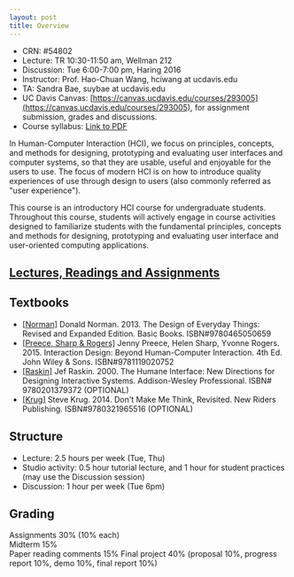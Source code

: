 ```yaml
---
layout: post
title: Overview
---
```

- CRN: #54802
- Lecture: TR 10:30-11:50 am, Wellman 212
- Discussion: Tue 6:00-7:00 pm, Haring 2016
- Instructor: Prof. Hao-Chuan Wang, hciwang at ucdavis.edu
- TA: Sandra Bae, suybae at ucdavis.edu
- UC Davis Canvas: [https://canvas.ucdavis.edu/courses/293005](https://canvas.ucdavis.edu/courses/293005), for assignment submission, grades and discussions.
- Course syllabus: [Link to PDF](https://canvas.ucdavis.edu/courses/293005/files?preview=4918768)

In Human-Computer Interaction (HCI), we focus on principles, concepts, and methods for designing, prototyping and evaluating user interfaces and computer systems, so that they are usable, useful and enjoyable for the users to use. The focus of modern HCI is on how to introduce quality experiences of use through design to users (also commonly referred as "user experience").

This course is an introductory HCI course for undergraduate students. Throughout this course, students will actively engage in course activities designed to familiarize students with the fundamental principles, concepts and methods for designing, prototyping and evaluating user interface and user-oriented computing applications.

## [Lectures, Readings and Assignments](https://hciwang.github.io/lectures/)

## Textbooks
- [[Norman]](https://www.basicbooks.com/titles/don-norman/the-design-of-everyday-things/9780465050659/) Donald Norman. 2013. The Design of Everyday Things: Revised and Expanded Edition. Basic Books. ISBN#9780465050659
- [[Preece, Sharp & Rogers]](http://www.id-book.com/) Jenny Preece, Helen Sharp, Yvonne Rogers. 2015. Interaction Design: Beyond Human-Computer Interaction. 4th Ed. John Wiley & Sons. ISBN#9781119020752
- [[Raskin]](http://www.id-book.com/) Jef Raskin. 2000. The Humane Interface: New Directions for Designing Interactive Systems. Addison-Wesley Professional. ISBN# 9780201379372 (OPTIONAL)
-	[[Krug]](https://www.amazon.com/Dont-Make-Think-Revisited-Usability/dp/0321965515/) Steve Krug. 2014. Don't Make Me Think, Revisited. New Riders Publishing. ISBN#9780321965516 (OPTIONAL)

## Structure

- Lecture: 2.5 hours per week (Tue, Thu)  
- Studio activity: 0.5 hour tutorial lecture, and 1 hour for student practices (may use the Discussion session)  
- Discussion: 1 hour per week (Tue 6pm)

## Grading
Assignments 30% (10% each)  
Midterm 15%  
Paper reading comments 15%
Final project 40% (proposal 10%, progress report 10%, demo 10%, final report 10%) 

